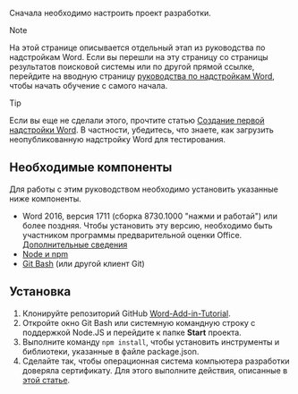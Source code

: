 Сначала необходимо настроить проект разработки. 

> [!NOTE]
> На этой странице описывается отдельный этап из руководства по надстройкам Word. Если вы перешли на эту страницу со страницы результатов поисковой системы или по другой прямой ссылке, перейдите на вводную страницу [руководства по надстройкам Word](../tutorials/word-tutorial.yml), чтобы начать обучение с самого начала.

> [!TIP]
> Если вы еще не сделали этого, прочтите статью [Создание первой надстройки Word](../quickstarts/word-quickstart.md?tabs=visual-studio-code). В частности, убедитесь, что знаете, как загрузить неопубликованную надстройку Word для тестирования.

## <a name="prerequisites"></a>Необходимые компоненты

Для работы с этим руководством необходимо установить указанные ниже компоненты. 

- Word 2016, версия 1711 (сборка 8730.1000 "нажми и работай") или более поздняя. Чтобы установить эту версию, необходимо быть участником программы предварительной оценки Office. [Дополнительные сведения](https://products.office.com/office-insider?tab=tab-1)
- [Node и npm](https://nodejs.org/en/) 
- [Git Bash](https://git-scm.com/downloads) (или другой клиент Git)

## <a name="setup"></a>Установка

1. Клонируйте репозиторий GitHub [Word-Add-in-Tutorial](https://github.com/OfficeDev/Word-Add-in-Tutorial).
2. Откройте окно Git Bash или системную командную строку с поддержкой Node.JS и перейдите к папке **Start** проекта.
3. Выполните команду `npm install`, чтобы установить инструменты и библиотеки, указанные в файле package.json. 
4. Сделайте так, чтобы операционная система компьютера разработки доверяла сертификату. Для этого выполните действия, описанные в [этой статье](https://github.com/OfficeDev/generator-office/blob/master/src/docs/ssl.md).

